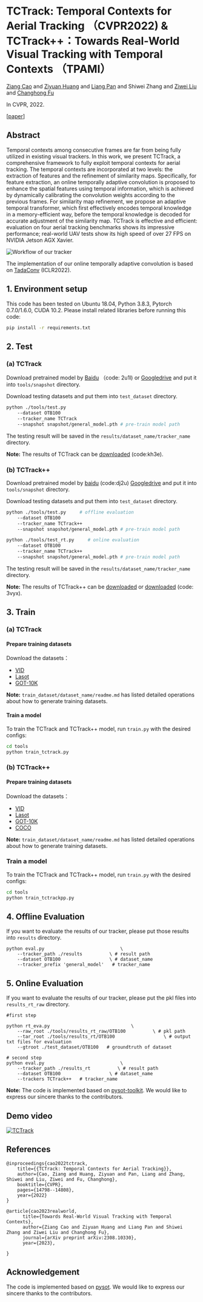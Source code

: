 # TCTrack: Temporal Contexts for Aerial Tracking （CVPR2022) & TCTrack++：Towards Real-World Visual Tracking with Temporal Contexts （TPAMI）

[Ziang Cao](https://ziangcao0312.github.io/) and [Ziyuan Huang](https://huang-ziyuan.github.io/) and [Liang Pan](https://scholar.google.com/citations?user=lSDISOcAAAAJ&hl=zh-CN&authuser=1) and Shiwei Zhang and [Ziwei Liu](https://liuziwei7.github.io/) and [Changhong Fu](https://vision4robotics.github.io/authors/changhong-fu/)

In CVPR, 2022.

[[paper](https://arxiv.org/abs/2203.01885)]

## Abstract
Temporal contexts among consecutive frames are far
from being fully utilized in existing visual trackers. In this work, we present TCTrack, a comprehensive framework to fully exploit temporal contexts for aerial tracking. The temporal contexts are incorporated at two levels: the extraction of features and the refinement of similarity maps. Specifically, for feature extraction, an online temporally adaptive convolution is proposed to enhance the spatial features using temporal information, which is achieved by dynamically calibrating the convolution weights according to the previous frames. For similarity map refinement, we propose an adaptive temporal transformer, which first effectively encodes
temporal knowledge in a memory-efficient way, before
the temporal knowledge is decoded for accurate adjustment
of the similarity map. TCTrack is effective and efficient:
evaluation on four aerial tracking benchmarks shows
its impressive performance; real-world UAV tests show its
high speed of over 27 FPS on NVIDIA Jetson AGX Xavier.

![Workflow of our tracker](https://github.com/vision4robotics/TCTrack/blob/main/images/workflow.jpg)


The implementation of our online temporally adaptive convolution is based on [TadaConv](https://github.com/alibaba-mmai-research/TAdaConv) (ICLR2022).


## 1. Environment setup
This code has been tested on Ubuntu 18.04, Python 3.8.3, Pytorch 0.7.0/1.6.0, CUDA 10.2.
Please install related libraries before running this code: 
```bash
pip install -r requirements.txt
```

## 2. Test

### (a) TCTrack
Download pretrained model by [Baidu](https://pan.baidu.com/s/1jSAcHY9OfarVlxKjOCrVEw) （code: 2u1l) or [Googledrive](https://drive.google.com/file/d/1nWRfvAEcSduR9A4W5MpyZBjp0SCjvmNk/view?usp=sharing) and put it into `tools/snapshot` directory.

Download testing datasets and put them into `test_dataset` directory. 

```bash 
python ./tools/test.py                                
	--dataset OTB100                  
    --tracker_name TCTrack
	--snapshot snapshot/general_model.pth # pre-train model path
```
The testing result will be saved in the `results/dataset_name/tracker_name` directory.

**Note:** The results of TCTrack can be [downloaded](https://pan.baidu.com/s/1-V4JbKvmVPm0aOKWTOQtyQ) (code:kh3e).

### (b) TCTrack++
Download pretrained model by [baidu](https://pan.baidu.com/s/1aggubJ4F-YdMtEo7t0lYtw?pwd=dj2u) (code:dj2u) [Googledrive](https://drive.google.com/file/d/1yHLZTPkU_Mko0OX03fd2HH01g0gflusI/view?usp=sharing) and put it into `tools/snapshot` directory.

Download testing datasets and put them into `test_dataset` directory. 

```bash 
python ./tools/test.py     # offline evaluation                       
	--dataset OTB100                  
    --tracker_name TCTrack++
	--snapshot snapshot/general_model.pth # pre-train model path

```
```bash 
python ./tools/test_rt.py     # online evaluation                       
	--dataset OTB100                  
    --tracker_name TCTrack++
	--snapshot snapshot/general_model.pth # pre-train model path
```

The testing result will be saved in the `results/dataset_name/tracker_name` directory.

**Note:** The results of TCTrack++ can be [downloaded](https://drive.google.com/file/d/1TaolHsyOy_zIkm-MEEkMZuOtbr_NuUYC/view?usp=sharing) or [downloaded](https://pan.baidu.com/s/1v7ie10TmFDiWKoosTESXTw?pwd=3vyx) (code: 3vyx).

## 3. Train

### (a) TCTrack

#### Prepare training datasets

Download the datasets：
* [VID](http://image-net.org/challenges/LSVRC/2017/)
* [Lasot](https://paperswithcode.com/dataset/lasot)
* [GOT-10K](http://got-10k.aitestunion.com/downloads)


**Note:** `train_dataset/dataset_name/readme.md` has listed detailed operations about how to generate training datasets.

#### Train a model
To train the TCTrack and TCTrack++ model, run `train.py` with the desired configs:

```bash
cd tools
python train_tctrack.py
```

### (b) TCTrack++

#### Prepare training datasets

Download the datasets：
* [VID](http://image-net.org/challenges/LSVRC/2017/)
* [Lasot](https://paperswithcode.com/dataset/lasot)
* [GOT-10K](http://got-10k.aitestunion.com/downloads)
* [COCO](http://cocodataset.org)

**Note:** `train_dataset/dataset_name/readme.md` has listed detailed operations about how to generate training datasets.

### Train a model
To train the TCTrack and TCTrack++ model, run `train.py` with the desired configs:

```bash
cd tools
python train_tctrackpp.py
```

## 4. Offline Evaluation
If you want to evaluate the results of our tracker, please put those results into  `results` directory.
```
python eval.py 	                          \
	--tracker_path ./results          \ # result path
	--dataset OTB100                  \ # dataset_name
	--tracker_prefix 'general_model'   # tracker_name
```

## 5. Online Evaluation
If you want to evaluate the results of our tracker, please put the pkl files into  `results_rt_raw` directory.


```
#first step

python rt_eva.py 	                          \
	--raw_root ./tools/results_rt_raw/OTB100          \ # pkl path
	--tar_root ./tools/results_rt/OTB100                  \ # output txt files for evaluation
	--gtroot ./test_dataset/OTB100   # groundtruth of dataset
```

```
# second step
python eval.py 	                          \
	--tracker_path ./results_rt          \ # result path
	--dataset OTB100                  \ # dataset_name
	--trackers TCTrack++   # tracker_name
```


**Note:** The code is implemented based on [pysot-toolkit](https://github.com/StrangerZhang/pysot-toolkit). We would like to express our sincere thanks to the contributors.

## Demo video
[![TCTrack](https://res.cloudinary.com/marcomontalbano/image/upload/v1646040242/video_to_markdown/images/youtube--wcR3iCFJN4E-c05b58ac6eb4c4700831b2b3070cd403.jpg)](https://youtu.be/wcR3iCFJN4E "TCTrack")

## References 

```
@inproceedings{cao2022tctrack,
	title={{TCTrack: Temporal Contexts for Aerial Tracking}},
	author={Cao, Ziang and Huang, Ziyuan and Pan, Liang and Zhang, Shiwei and Liu, Ziwei and Fu, Changhong},
	booktitle={CVPR},
	pages={14798--14808},
	year={2022}
}

@article{cao2023realworld,
      title={Towards Real-World Visual Tracking with Temporal Contexts}, 
      author={Ziang Cao and Ziyuan Huang and Liang Pan and Shiwei Zhang and Ziwei Liu and Changhong Fu},
      journal={arXiv preprint arXiv:2308.10330},
      year={2023},

}

```

## Acknowledgement
The code is implemented based on [pysot](https://github.com/STVIR/pysot). We would like to express our sincere thanks to the contributors.